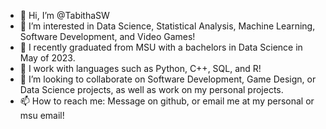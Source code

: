 - 👋 Hi, I’m @TabithaSW
- 👀 I’m interested in Data Science, Statistical Analysis, Machine Learning, Software Development, and Video Games!
- 🌱 I recently graduated from MSU with a bachelors in Data Science in May of 2023. 
- 👋 I work with languages such as Python, C++, SQL, and R!
- 💞️ I’m looking to collaborate on Software Development, Game Design, or Data Science projects, as well as work on my personal projects.
- 📫 How to reach me: Message on github, or email me at my personal or msu email!
